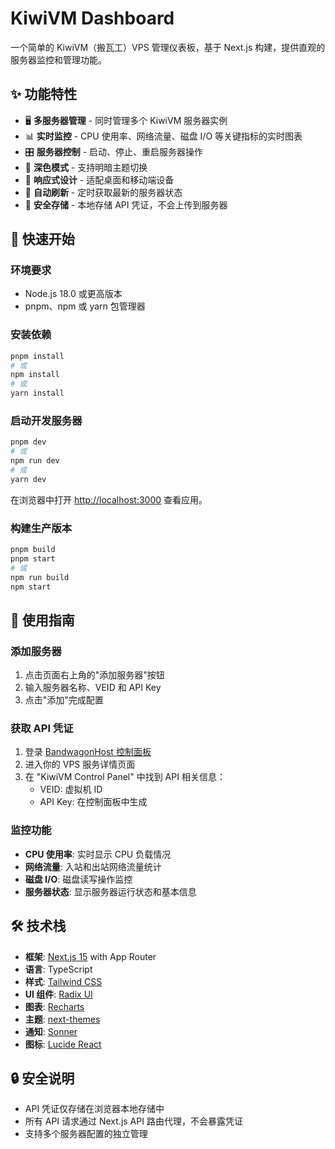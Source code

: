 # KiwiVM Dashboard

一个简单的 KiwiVM（搬瓦工）VPS 管理仪表板，基于 Next.js 构建，提供直观的服务器监控和管理功能。

## ✨ 功能特性

- 🖥️ **多服务器管理** - 同时管理多个 KiwiVM 服务器实例
- 📊 **实时监控** - CPU 使用率、网络流量、磁盘 I/O 等关键指标的实时图表
- 🎛️ **服务器控制** - 启动、停止、重启服务器操作
- 🌙 **深色模式** - 支持明暗主题切换
- 📱 **响应式设计** - 适配桌面和移动端设备
- 🔄 **自动刷新** - 定时获取最新的服务器状态
- 🔐 **安全存储** - 本地存储 API 凭证，不会上传到服务器

## 🚀 快速开始

### 环境要求

- Node.js 18.0 或更高版本
- pnpm、npm 或 yarn 包管理器

### 安装依赖

```bash
pnpm install
# 或
npm install
# 或
yarn install
```

### 启动开发服务器

```bash
pnpm dev
# 或
npm run dev
# 或
yarn dev
```

在浏览器中打开 [http://localhost:3000](http://localhost:3000) 查看应用。

### 构建生产版本

```bash
pnpm build
pnpm start
# 或
npm run build
npm start
```

## 📖 使用指南

### 添加服务器

1. 点击页面右上角的"添加服务器"按钮
2. 输入服务器名称、VEID 和 API Key
3. 点击"添加"完成配置

### 获取 API 凭证

1. 登录 [BandwagonHost 控制面板](https://bwh81.net/clientarea.php)
2. 进入你的 VPS 服务详情页面
3. 在 "KiwiVM Control Panel" 中找到 API 相关信息：
   - VEID: 虚拟机 ID
   - API Key: 在控制面板中生成

### 监控功能

- **CPU 使用率**: 实时显示 CPU 负载情况
- **网络流量**: 入站和出站网络流量统计
- **磁盘 I/O**: 磁盘读写操作监控
- **服务器状态**: 显示服务器运行状态和基本信息

## 🛠️ 技术栈

- **框架**: [Next.js 15](https://nextjs.org/) with App Router
- **语言**: TypeScript
- **样式**: [Tailwind CSS](https://tailwindcss.com/)
- **UI 组件**: [Radix UI](https://radix-ui.com/)
- **图表**: [Recharts](https://recharts.org/)
- **主题**: [next-themes](https://github.com/pacocoursey/next-themes)
- **通知**: [Sonner](https://sonner.emilkowal.ski/)
- **图标**: [Lucide React](https://lucide.dev/)


## 🔒 安全说明

- API 凭证仅存储在浏览器本地存储中
- 所有 API 请求通过 Next.js API 路由代理，不会暴露凭证
- 支持多个服务器配置的独立管理
